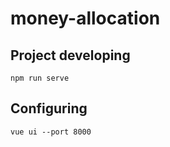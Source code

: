 # money-allocation

## Project developing
```
npm run serve
```

## Configuring
```
vue ui --port 8000
```
